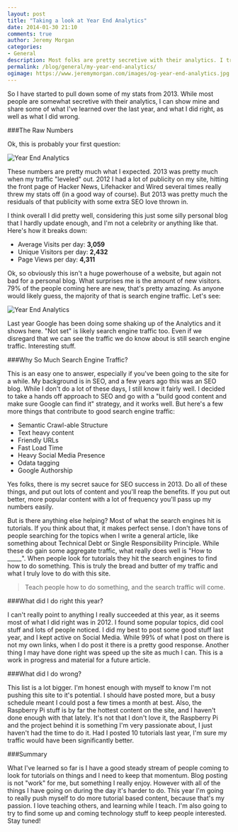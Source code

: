 ```yaml
---
layout: post
title: "Taking a look at Year End Analytics"
date: 2014-01-30 21:10
comments: true
author: Jeremy Morgan
categories: 
- General
description: Most folks are pretty secretive with their analytics. I try to open it up here to share what I've learned from last year. 
permalink: /blog/general/my-year-end-analytics/
ogimage: https://www.jeremymorgan.com/images/og-year-end-analytics.jpg
---
```

So I have started to pull down some of my stats from 2013. While most people are somewhat secretive with their analytics, I can show mine and share some of what I've learned over the last year, and what I did right, as well as what I did wrong. 

<!-- more -->
###The Raw Numbers

Ok, this is probably your first question:

![Year End Analytics](https://www.jeremymorgan.com/images/year-end-analytics.jpg)

These numbers are pretty much what I expected. 2013 was pretty much when my traffic "leveled" out. 2012 I had a lot of publicity on my site, hitting the front page of Hacker News, Lifehacker and Wired several times really threw my stats off (in a good way of course). But 2013 was pretty much the residuals of that publicity with some extra SEO love thrown in.

I think overall I did pretty well, considering this just some silly personal blog that I hardly update enough, and I'm not a celebrity or anything like that. Here's how it breaks down:

- Average Visits per day: **3,059**
- Unique Visitors per day: **2,432**
- Page Views per day: **4,311**

Ok, so obviously this isn't a huge powerhouse of a website, but again not bad for a personal blog. What surprises me is the amount of new visitors. 79% of the people coming here are new, that's pretty amazing. As anyone would likely guess, the majority of that is search engine traffic. Let's see:

![Year End Analytics](https://www.jeremymorgan.com/images/year-end-analytics-2.jpg)

Last year Google has been doing some shaking up of the Analytics and it shows here. "Not set" is likely search engine traffic too. Even if we disregard that we can see the traffic we do know about is still search engine traffic. Interesting stuff. 

###Why So Much Search Engine Traffic? 

This is an easy one to answer, especially if you've been going to the site for a while. My background is in SEO, and a few years ago this was an SEO blog. While I don't do a lot of these days, I still know it fairly well. I decided to take a hands off approach to SEO and go with a "build good content and make sure Google can find it" strategy, and it works well. But here's a few more things that contribute to good search engine traffic:

- Semantic Crawl-able Structure
- Text heavy content
- Friendly URLs
- Fast Load Time
- Heavy Social Media Presence
- Odata tagging
- Google Authorship


Yes folks, there is my secret sauce for SEO success in 2013. Do all of these things, and put out lots of content and you'll reap the benefits. If you put out better, more popular content with a lot of frequency you'll pass up my numbers easily. 

But is there anything else helping? Most of what the search engines hit is tutorials. If you think about that, it makes perfect sense. I don't have tons of people searching for the topics when I write a general article, like something about Technical Debt or Single Responsibility Principle. While these do gain some aggregate traffic, what really does well is "How to _____". When people look for tutorials they hit the search engines to find how to do something. This is truly the bread and butter of my traffic and what I truly love to do with this site. 

> Teach people how to do something, and the search traffic will come. 


###What did I do right this year? 

I can't really point to anything I really succeeded at this year, as it seems most of what I did right was in 2012. I found some popular topics, did cool stuff and lots of people noticed. I did my best to post some good stuff last year, and I kept active on Social Media. While 99% of what I post on there is not my own links, when I do post it there is a pretty good response. Another thing I may have done right was speed up the site as much I can. This is a work in progress and material for a future article. 

###What did I do wrong?

This list is a lot bigger. I'm honest enough with myself to know I'm not pushing this site to it's potential. I should have posted more, but a busy schedule meant I could post a few times a month at best. Also, the Raspberry Pi stuff is by far the hottest content on the site, and I haven't done enough with that lately. It's not that I don't love it, the Raspberry Pi and the project behind it is something I'm very passionate about, I just haven't had the time to do it. Had I posted 10 tutorials last year, I'm sure my traffic would have been significantly better. 

###Summary

What I've learned so far is I have a good steady stream of people coming to look for tutorials on things and I need to keep that momentum. Blog posting is not "work" for me, but something I really enjoy. However with all of the things I have going on during the day it's harder to do. This year I'm going to really push myself to do more tutorial based content, because that's my passion. I love teaching others, and learning while I teach. I'm also going to try to find some up and coming technology stuff to keep people interested. Stay tuned!











